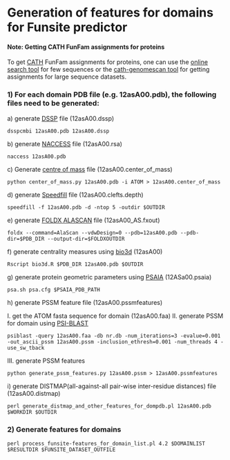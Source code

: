 
Generation of features for domains for Funsite predictor
========================================================

#### Note: Getting CATH FunFam assignments for proteins

To get [CATH](http://www.cathdb.info/wiki) FunFam assignments for proteins, one can use the [online search tool](http://www.cathdb.info/search/by_sequence) for few sequences or the [cath-genomescan tool](https://github.com/UCLOrengoGroup/cath-tools-genomescan) for getting assignments for large sequence datasets.

### 1) For each domain PDB file (e.g. 12asA00.pdb), the following files need to be generated:

a) generate [DSSP](https://swift.cmbi.umcn.nl/gv/dssp/DSSP_3.html) file (12asA00.dssp)
```
dsspcmbi 12asA00.pdb 12asA00.dssp
```

b) generate [NACCESS](http://www.bioinf.manchester.ac.uk/naccess/) file (12asA00.rsa)
```
naccess 12asA00.pdb
```

c) Generate [centre of mass](https://github.com/rasbt/protein-science/tree/master/scripts-and-tools/center_of_mass) file (12asA00.center_of_mass)
```
python center_of_mass.py 12asA00.pdb -i ATOM > 12asA00.center_of_mass
```

d) generate [Speedfill](https://www.ebi.ac.uk/thornton-srv/software/SURFNET/) file (12asA00.clefts.depth)
```
speedfill -f 12asA00.pdb -d -ntop 5 -outdir $OUTDIR
```

e) generate [FOLDX ALASCAN](http://foldxsuite.crg.eu/command/AlaScan) file (12asA00_AS.fxout)
```
foldx --command=AlaScan --vdwDesign=0 --pdb=12asA00.pdb --pdb-dir=$PDB_DIR --output-dir=$FOLDXOUTDIR
```

f) generate centrality measures using [bio3d](https://cran.r-project.org/web/packages/bio3d/index.html) (12asA00)
```
Rscript bio3d.R $PDB_DIR 12asA00.pdb $OUTDIR
```

g) generate protein geometric parameters using [PSAIA](http://bioinfo.zesoi.fer.hr/index.php/en/10-category-en-gb/tools-en/19-psaia-en) (12ASa00.psaia)
```
psa.sh psa.cfg $PSAIA_PDB_PATH
```

h) generate PSSM feature file (12asA00.pssmfeatures)

I.  get the ATOM fasta sequence for domain (12asA00.faa)
II. generate PSSM for domain using [PSI-BLAST](http://www.biology.wustl.edu/gcg/psiblast.html)
```
psiblast -query 12asA00.faa -db nr.db -num_iterations=3 -evalue=0.001 -out_ascii_pssm 12asA00.pssm -inclusion_ethresh=0.001 -num_threads 4 -use_sw_tback
```
III. generate PSSM features
```
python generate_pssm_features.py 12asA00.pssm > 12asA00.pssmfeatures
```

i) generate DISTMAP(all-against-all pair-wise inter-residue distances) file (12asA00.distmap)
```
perl generate_distmap_and_other_features_for_dompdb.pl 12asA00.pdb $WORKDIR $OUTDIR
```

### 2) Generate features for domains

```
perl process_funsite-features_for_domain_list.pl 4.2 $DOMAINLIST $RESULTDIR $FUNSITE_DATASET_OUTFILE
```
